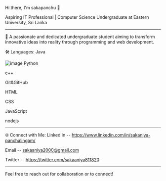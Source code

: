  Hi there, I'm sakapanchu 👋

 Aspiring IT Professional | Computer Science Undergraduate at Eastern University, Sri Lanka

---

🌟 A passionate and dedicated undergraduate student aiming to transform innovative ideas into reality through programming and web development.

 🛠️ Languages:
  Java 
  
  ![image](https://github.com/sakapanchu/sakapanchu/assets/117504870/896eb241-8e1f-4236-acf8-34ecb24ffbc1)
Python
  
  c++
  
  Git&GitHub
  
  HTML
  
  CSS
  
  JavaScript
  
  nodejs

---

 🌐 Connect with Me:
 Linked in -- https://www.linkedin.com/in/sakaniya-panchalingam/
 
 Email -- sakaaniya2000@gmail.com
 
 Twitter -- https://twitter.com/sakaaniya811820

---

Feel free to reach out for collaboration or to connect!
